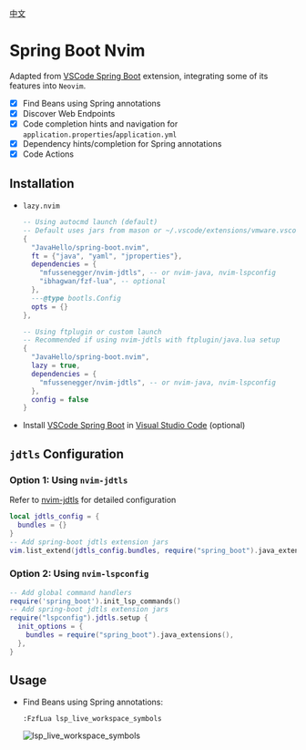 [中文](./README.md)

# Spring Boot Nvim

Adapted from [VSCode Spring Boot](https://marketplace.visualstudio.com/items?itemName=vmware.vscode-spring-boot) extension, integrating some of its features into `Neovim`.

- [x] Find Beans using Spring annotations
- [x] Discover Web Endpoints
- [x] Code completion hints and navigation for `application.properties`/`application.yml`
- [x] Dependency hints/completion for Spring annotations
- [x] Code Actions

## Installation

- `lazy.nvim`
  ```lua
  -- Using autocmd launch (default)
  -- Default uses jars from mason or ~/.vscode/extensions/vmware.vscode-spring-boot-x.x.x
  {
    "JavaHello/spring-boot.nvim",
    ft = {"java", "yaml", "jproperties"},
    dependencies = {
      "mfussenegger/nvim-jdtls", -- or nvim-java, nvim-lspconfig
      "ibhagwan/fzf-lua", -- optional
    },
    ---@type bootls.Config
    opts = {}
  },

  -- Using ftplugin or custom launch
  -- Recommended if using nvim-jdtls with ftplugin/java.lua setup
  {
    "JavaHello/spring-boot.nvim",
    lazy = true,
    dependencies = {
      "mfussenegger/nvim-jdtls", -- or nvim-java, nvim-lspconfig
    },
    config = false
  }
  ```
- Install [VSCode Spring Boot](https://marketplace.visualstudio.com/items?itemName=vmware.vscode-spring-boot) in [Visual Studio Code](https://code.visualstudio.com/) (optional)

## `jdtls` Configuration

### Option 1: Using `nvim-jdtls`

Refer to [nvim-jdtls](https://github.com/mfussenegger/nvim-jdtls) for detailed configuration

```lua
local jdtls_config = {
  bundles = {}
}
-- Add spring-boot jdtls extension jars
vim.list_extend(jdtls_config.bundles, require("spring_boot").java_extensions())
```

### Option 2: Using `nvim-lspconfig`

```lua
-- Add global command handlers
require('spring_boot').init_lsp_commands()
-- Add spring-boot jdtls extension jars
require("lspconfig").jdtls.setup {
  init_options = {
    bundles = require("spring_boot").java_extensions(),
  },
}
```

## Usage

- Find Beans using Spring annotations:
  ```vim
  :FzfLua lsp_live_workspace_symbols
  ```
  ![lsp_live_workspace_symbols](https://javahello.github.io/dev/nvim-lean/images/spring-boot.png)
